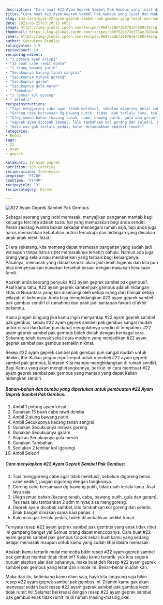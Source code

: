 ```yaml
---
description: "Cara buat #22 Ayam Geprek Sambel Pak Gembus yang lezat dan Mudah Dibuat"
title: "Cara buat #22 Ayam Geprek Sambel Pak Gembus yang lezat dan Mudah Dibuat"
slug: 143-cara-buat-22-ayam-geprek-sambel-pak-gembus-yang-lezat-dan-mudah-dibuat
date: 2021-06-25T03:20:15.685Z
image: https://img-global.cpcdn.com/recipes/969752de73e978ae/680x482cq70/22-ayam-geprek-sambel-pak-gembus-foto-resep-utama.jpg
thumbnail: https://img-global.cpcdn.com/recipes/969752de73e978ae/680x482cq70/22-ayam-geprek-sambel-pak-gembus-foto-resep-utama.jpg
cover: https://img-global.cpcdn.com/recipes/969752de73e978ae/680x482cq70/22-ayam-geprek-sambel-pak-gembus-foto-resep-utama.jpg
author: Genevieve Bradley
ratingvalue: 4.9
reviewcount: 14
recipeingredient:
- "1 potong ayam krispi"
- "15 buah cabe rawit domba"
- "2 siung bawang putih"
- "Secukupnya kacang tanah sangrai"
- "Secukupnya minyak goreng"
- "Secukupnya garam"
- "Secukupnya gula merah"
- " Tambahan"
- "2 lembar kol goreng"
- " Seledri"
recipeinstructions:
- "Tips menggoreng cabe agar tidak meletus2, sebelum digoreng belas cabe sedikit, jangan digoreng dengan tangkainya."
- "Goreng cabe bersamaan dg bawang putih, tidak usah terlalu lama. Asal layu saja."
- "Uleg semua bahan (kacang tanah, cabe, bawang putih, gula dan garam). Tes rasa lalu tambahkan 2 sdm minyak sisa menggoreng."
- "Geprek ayam dicobek sambel, lalu tambahkan kol goreng dan seledri. Enak banget dimakan sama nasi panas :)"
- "Kalo mau gak terlalu pedas, boleh ditambahkan sedikit tomat."
categories:
- Resep
tags:
- 22
- ayam
- geprek

katakunci: 22 ayam geprek 
nutrition: 105 calories
recipecuisine: Indonesian
preptime: "PT20M"
cooktime: "PT44M"
recipeyield: "3"
recipecategory: Dinner

---
```



![#22 Ayam Geprek Sambel Pak Gembus](https://img-global.cpcdn.com/recipes/969752de73e978ae/680x482cq70/22-ayam-geprek-sambel-pak-gembus-foto-resep-utama.jpg)

Sebagai seorang yang hobi memasak, menyajikan panganan mantab bagi keluarga tercinta adalah suatu hal yang memuaskan bagi anda sendiri. Peran seorang  wanita bukan sekadar menangani rumah saja, tapi anda juga harus memastikan kebutuhan nutrisi tercukupi dan hidangan yang dimakan anak-anak mesti lezat.

Di era  sekarang, kita memang dapat memesan panganan yang sudah jadi walaupun tanpa harus ribet memasaknya terlebih dahulu. Namun ada juga orang yang selalu mau memberikan yang terbaik bagi keluarganya. Pasalnya, memasak yang dibuat sendiri akan jauh lebih higienis dan kita pun bisa menyesuaikan masakan tersebut sesuai dengan masakan kesukaan famili. 



Apakah anda seorang penyuka #22 ayam geprek sambel pak gembus?. Asal kamu tahu, #22 ayam geprek sambel pak gembus adalah hidangan khas di Nusantara yang kini disenangi oleh setiap orang dari hampir setiap wilayah di Indonesia. Anda bisa menghidangkan #22 ayam geprek sambel pak gembus sendiri di rumahmu dan pasti jadi santapan favorit di akhir pekanmu.

Kamu jangan bingung jika kamu ingin menyantap #22 ayam geprek sambel pak gembus, sebab #22 ayam geprek sambel pak gembus sangat mudah untuk dicari dan kalian pun dapat mengolahnya sendiri di tempatmu. #22 ayam geprek sambel pak gembus boleh diolah dengan berbagai cara. Sekarang telah banyak sekali cara modern yang menjadikan #22 ayam geprek sambel pak gembus semakin nikmat.

Resep #22 ayam geprek sambel pak gembus pun sangat mudah untuk dibikin, lho. Kalian jangan repot-repot untuk membeli #22 ayam geprek sambel pak gembus, lantaran Kita mampu menghidangkan di rumah sendiri. Bagi Kamu yang akan menghidangkannya, berikut ini cara membuat #22 ayam geprek sambel pak gembus yang mantab yang dapat Kalian hidangkan sendiri.

<!--inarticleads1-->

##### Bahan-bahan dan bumbu yang diperlukan untuk pembuatan #22 Ayam Geprek Sambel Pak Gembus:

1. Ambil 1 potong ayam krispi
1. Gunakan 15 buah cabe rawit domba
1. Ambil 2 siung bawang putih
1. Ambil Secukupnya kacang tanah sangrai
1. Gunakan Secukupnya minyak goreng
1. Gunakan Secukupnya garam
1. Siapkan Secukupnya gula merah
1. Gunakan  Tambahan
1. Sediakan 2 lembar kol (goreng)
1. Ambil  Seledri




<!--inarticleads2-->

##### Cara menyiapkan #22 Ayam Geprek Sambel Pak Gembus:

1. Tips menggoreng cabe agar tidak meletus2, sebelum digoreng belas cabe sedikit, jangan digoreng dengan tangkainya.
1. Goreng cabe bersamaan dg bawang putih, tidak usah terlalu lama. Asal layu saja.
1. Uleg semua bahan (kacang tanah, cabe, bawang putih, gula dan garam). Tes rasa lalu tambahkan 2 sdm minyak sisa menggoreng.
1. Geprek ayam dicobek sambel, lalu tambahkan kol goreng dan seledri. Enak banget dimakan sama nasi panas :)
1. Kalo mau gak terlalu pedas, boleh ditambahkan sedikit tomat.




Ternyata resep #22 ayam geprek sambel pak gembus yang enak tidak ribet ini gampang banget ya! Semua orang dapat mencobanya. Cara buat #22 ayam geprek sambel pak gembus Cocok sekali buat kamu yang sedang belajar memasak maupun untuk kamu yang sudah lihai dalam memasak.

Apakah kamu tertarik mulai mencoba bikin resep #22 ayam geprek sambel pak gembus mantab tidak ribet ini? Kalau kamu tertarik, yuk kita segera buruan siapkan alat dan bahannya, maka buat deh Resep #22 ayam geprek sambel pak gembus yang lezat dan simple ini. Benar-benar mudah kan. 

Maka dari itu, ketimbang kamu diam saja, hayo kita langsung saja bikin resep #22 ayam geprek sambel pak gembus ini. Dijamin kamu gak akan menyesal sudah buat resep #22 ayam geprek sambel pak gembus lezat tidak rumit ini! Selamat berkreasi dengan resep #22 ayam geprek sambel pak gembus enak tidak rumit ini di rumah masing-masing,oke!.

